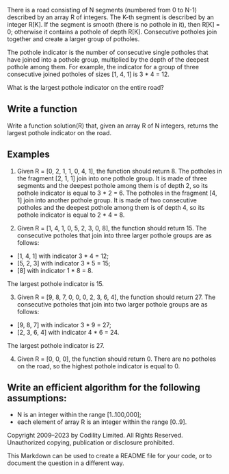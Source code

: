 
There is a road consisting of N segments (numbered from 0 to N-1) described by an array R of integers. The K-th segment is described by an integer R[K]. If the segment is smooth (there is no pothole in it), then R[K] = 0; otherwise it contains a pothole of depth R[K]. Consecutive potholes join together and create a larger group of potholes.

The pothole indicator is the number of consecutive single potholes that have joined into a pothole group, multiplied by the depth of the deepest pothole among them. For example, the indicator for a group of three consecutive joined potholes of sizes [1, 4, 1] is 3 * 4 = 12.

What is the largest pothole indicator on the entire road?

## Write a function

Write a function solution(R) that, given an array R of N integers, returns the largest pothole indicator on the road.

## Examples

1. Given R = [0, 2, 1, 1, 0, 4, 1], the function should return 8. The potholes in the fragment [2, 1, 1] join into one pothole group. It is made of three segments and the deepest pothole among them is of depth 2, so its pothole indicator is equal to 3 * 2 = 6. The potholes in the fragment [4, 1] join into another pothole group. It is made of two consecutive potholes and the deepest pothole among them is of depth 4, so its pothole indicator is equal to 2 * 4 = 8.

2. Given R = [1, 4, 1, 0, 5, 2, 3, 0, 8], the function should return 15. The consecutive potholes that join into three larger pothole groups are as follows:

* [1, 4, 1] with indicator 3 * 4 = 12;
* [5, 2, 3] with indicator 3 * 5 = 15;
* [8] with indicator 1 * 8 = 8.

The largest pothole indicator is 15.

3. Given R = [9, 8, 7, 0, 0, 0, 2, 3, 6, 4], the function should return 27. The consecutive potholes that join into two larger pothole groups are as follows:

* [9, 8, 7] with indicator 3 * 9 = 27;
* [2, 3, 6, 4] with indicator 4 * 6 = 24.

The largest pothole indicator is 27.

4. Given R = [0, 0, 0], the function should return 0. There are no potholes on the road, so the highest pothole indicator is equal to 0.

## Write an efficient algorithm for the following assumptions:

* N is an integer within the range [1..100,000];
* each element of array R is an integer within the range [0..9].

Copyright 2009–2023 by Codility Limited. All Rights Reserved. Unauthorized copying, publication or disclosure prohibited.


This Markdown can be used to create a README file for your code, or to document the question in a different way.